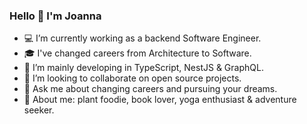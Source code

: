 ### Hello 👋 I'm Joanna 

- 💻 I’m currently working as a backend Software Engineer.
- 🎓 I've changed careers from Architecture to Software.
- 💪 I’m mainly developing in TypeScript, NestJS & GraphQL.
- 🤝 I’m looking to collaborate on open source projects.
- 💬 Ask me about changing careers and pursuing your dreams.
- 🌳 About me: plant foodie, book lover, yoga enthusiast & adventure seeker.
